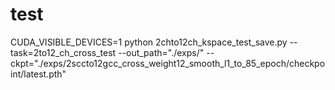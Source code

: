 
# test
CUDA_VISIBLE_DEVICES=1 python 2chto12ch_kspace_test_save.py --task=2to12_ch_cross_test --out_path="./exps/" --ckpt="./exps/2sccto12gcc_cross_weight12_smooth_l1_to_85_epoch/checkpoint/latest.pth"
